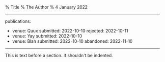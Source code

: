 % Title
% The Author
% 4 January 2022

---
publications:
- venue: Quux
  submitted: 2022-10-10
  rejected: 2022-10-11
- venue: Yay
  submitted: 2022-10-10
- venue: Blah
  submitted: 2022-10-10
  abandoned: 2022-11-10
---

This is text before a section. It shouldn't be indented.
